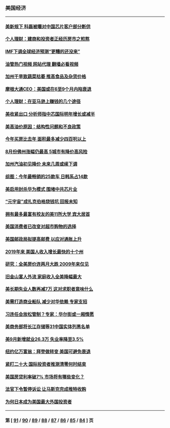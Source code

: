 ### 美国经济
---
#### [美新规下 科磊被曝对中国芯片客户部分断供](../../pages/ncid1078158/n13843301.md?10120845) 
#### [个人理财：建商和投资者正经历房市之煎熬](../../pages/ncid1078158/n13843102.md?10120845) 
#### [IMF下调全球经济预测“更糟的还没来”](../../pages/ncid1078158/n13843243.md?10120845) 
#### [油管热门视频 网站代理 翻墙必看视频](http://209.222.30.114:81/youtube.html?10120845)
#### [加州干旱致蔬菜枯萎 推高食品及杂货价格](../../pages/ncid1078158/n13842766.md?10120845) 
#### [摩根大通CEO：美国或在6至9个月内陷衰退](../../pages/ncid1078158/n13842767.md?10120845) 
#### [个人理财：在亚马逊上赚钱的几个途径](../../pages/ncid1078158/n13842437.md?10120845) 
#### [美收紧出口 分析师指中芯国际明年增长或减半](../../pages/ncid1078158/n13842512.md?10120845) 
#### [美高油价原因：结构性问题和不良政策](../../pages/ncid1078158/n13842452.md?10120845) 
#### [今年买房比去年 面积最多减少四百呎以上](../../pages/ncid1078158/n13842215.md?10120845) 
#### [8月份佛州涨幅仍最高 5城市有降价高风险](../../pages/ncid1078158/n13842199.md?10120845) 
#### [加州汽油初见降价 未来几周或续下调](../../pages/ncid1078158/n13842066.md?10120845) 
#### [组图：今年最畅销的25款车 日韩系占14款](../../pages/ncid1078158/n13840579.md?10120845) 
#### [美启用封杀华为模式 围堵中共芯片业](../../pages/ncid1078158/n13841949.md?10120845) 
#### [“元宇宙”成扎克伯格烧钱坑 回报未知](../../pages/ncid1078158/n13841576.md?10120845) 
#### [拥有最多最富有校友的美11所大学 宾大居首](../../pages/ncid1078158/n13841604.md?10120845) 
#### [美国消费者已改变对超市购物的选择](../../pages/ncid1078158/n13841585.md?10120845) 
#### [美国邮政局拟提高邮费 以应对通胀上升](../../pages/ncid1078158/n13841568.md?10120845) 
#### [2019年来 美国人收入增长最快的十个州](../../pages/ncid1078158/n13841563.md?10120845) 
#### [研究：全美房价连两月大跌 2009年来仅见](../../pages/ncid1078158/n13841148.md?10120845) 
#### [旧金山富人外流 家庭收入全美降幅最大](../../pages/ncid1078158/n13841232.md?10120845) 
#### [美长期失业人数再减7万 这对求职者意味什么](../../pages/ncid1078158/n13841090.md?10120845) 
#### [美需打造商业船队 减少对华依赖 专家支招](../../pages/ncid1078158/n13841099.md?10120845) 
#### [习连任会放松管制？专家：华尔街或一厢情愿](../../pages/ncid1078158/n13841005.md?10120845) 
#### [美商务部将长江存储等31中国实体列黑名单](../../pages/ncid1078158/n13841004.md?10120845) 
#### [美9月新增就业26.3万 失业率降至3.5%](../../pages/ncid1078158/n13840974.md?10120845) 
#### [纽约亿万富翁：拜登做转变 美国可避免衰退](../../pages/ncid1078158/n13840921.md?10120845) 
#### [紧盯二十大  国际投资者推测清零何时结束](../../pages/ncid1078158/n13840862.md?10120845) 
#### [美国房贷利率破7% 市场将有哪些变化？](../../pages/ncid1078158/n13840444.md?10120845) 
#### [法官下令暂停诉讼 让马斯克完成推特收购](../../pages/ncid1078158/n13840344.md?10120845) 
#### [为何日本成为美国最大外国投资者](../../pages/ncid1078158/n13840352.md?10120845) 

---
#### 第 [ [91](./91.md?10120845) / [90](./90.md?10120845) / [89](./89.md?10120845) / [88](./88.md?10120845) / [87](./87.md?10120845) / [86](./86.md?10120845) / [85](./85.md?10120845) / [84](./84.md?10120845) ] 页
